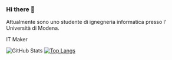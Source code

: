 ### Hi there 👋

Attualmente sono uno studente di ignegneria informatica presso l' Università di Modena.


IT Maker
   <br>
      
 <!-- ![](https://github-readme-stats.vercel.app/api?username=garrati-0k&show_icons=true&theme=dracula&border_radius=5&include_all_commits=true) -->
      
![GitHub Stats](https://github-readme-stats.vercel.app/api?username=garrati-0&line_height=31.5&theme=dracula&show_icons=true&count_private=true&include_all_commits=true&hide=contribs,stars)
[![Top Langs](https://github-readme-stats.vercel.app/api/top-langs/?username=garrati-0&layout=compact&theme=dracula&show)](https://github.com/anuraghazra/github-readme-stats)
<!--
**garrati-0/garrati-0** is a ✨ _special_ ✨ repository because its `README.md` (this file) appears on your GitHub profile.

Here are some ideas to get you started:

- 🔭 I’m currently working on ...
- 🌱 I’m currently learning ...
- 👯 I’m looking to collaborate on ...
- 🤔 I’m looking for help with ...
- 💬 Ask me about ...
- 📫 How to reach me: ...
- 😄 Pronouns: ...
- ⚡ Fun fact: ...
-->
